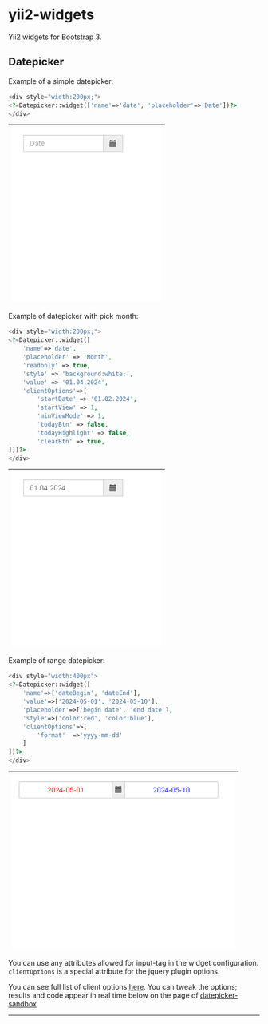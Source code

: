 # yii2-widgets
Yii2 widgets for Bootstrap 3.



## Datepicker

Example of a simple datepicker:

```php
<div style="width:200px;">
<?=Datepicker::widget(['name'=>'date', 'placeholder'=>'Date'])?>
</div>
```


| ![Example](https://raw.githubusercontent.com/gozoro/yii2-widgets/main/images/datepicker.gif) |
|-|

Example of datepicker with pick month:

```php
<div style="width:200px;">
<?=Datepicker::widget([
	'name'=>'date',
	'placeholder' => 'Month',
	'readonly' => true,
	'style' => 'background:white;',
	'value' => '01.04.2024',
	'clientOptions'=>[
		'startDate' => '01.02.2024',
		'startView' => 1,
		'minViewMode' => 1,
		'todayBtn' => false,
		'todayHighlight' => false,
		'clearBtn' => true,
]])?>
</div>
```

| ![Example](https://raw.githubusercontent.com/gozoro/yii2-widgets/main/images/datepicker2.gif) |
|-|

Example of range datepicker:

```php
<div style="width:400px">
<?=Datepicker::widget([
	'name'=>['dateBegin', 'dateEnd'],
	'value'=>['2024-05-01', '2024-05-10'],
	'placeholder'=>['begin date', 'end date'],
	'style'=>['color:red', 'color:blue'],
	'clientOptions'=>[
		'format'  =>'yyyy-mm-dd'
	]
])?>
</div>
```

| ![Example](https://raw.githubusercontent.com/gozoro/yii2-widgets/main/images/datepicker3.gif) |
|-|


You can use any attributes allowed for input-tag in the widget configuration. 
`clientOptions` is a special attribute for the jquery plugin options.

You can see full list of client options [here](https://bootstrap-datepicker.readthedocs.io/en/latest/options.html). You can tweak the options; results and code appear in real time below on the page of [datepicker-sandbox](https://uxsolutions.github.io/bootstrap-datepicker).

-------


